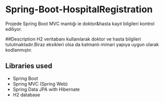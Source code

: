 # Spring-Boot-HospitalRegistration
Projede Spring Boot MVC mantığı ie doktor&hasta kayıt bilgileri kontrol ediliyor.  

##Description
H2 veritabanı kullanılarak doktor ve hasta bilgileri tutulmaktadır.Biraz eksikleri olsa da katmanlı mimari yapıya uygun olarak 
kodlanmıştır.

## Libraries used
- Spring Boot
- Spring MVC (Spring Web)
- Spring Data JPA with Hibernate
- H2 database
